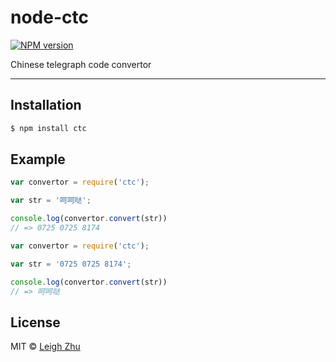 # node-ctc
[![NPM version](https://img.shields.io/npm/v/ctc.svg?style=flat)](https://www.npmjs.org/package/ctc)

Chinese telegraph code convertor

------

## Installation

```bash
$ npm install ctc
```

## Example

```js
var convertor = require('ctc');

var str = '呵呵哒';

console.log(convertor.convert(str))
// => 0725 0725 8174
```

```js
var convertor = require('ctc');

var str = '0725 0725 8174';

console.log(convertor.convert(str))
// => 呵呵哒
```

## License

MIT © [Leigh Zhu](#)
